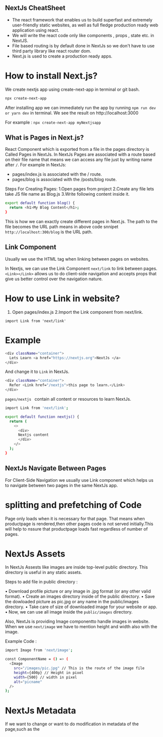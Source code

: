 ## NextJs CheatSheet

-  The react framework that enables us to build superfast and extremely user-friendly static websites, as well as full fledge production ready web application using react.
- We will write the react code only like components , props , state etc. in NextJS.
- File based routing is by default done in NextJs so we don't have to use third party library like react router dom.
- Next.js is used to create a production ready apps.

# How to install Next.js?
We create nextjs app using create-next-app in terminal or git bash.
```sh
npx create-next-app
```
After installing app we can immediately run the  app by running `npm run dev or yarn dev` in terminal.
We see the result on http://localhost:3000

For example :
`npx create-next-app myNextjsapp`

## What is Pages in Next.js?
React Component which is exported from a file in the pages directory is Called Pages in NextJs.
In NextJs Pages are associated with a route based on their file name that means we can access any file just by writing name after `/`.
For example in NextJs:

* pages/index.js is associated with the / route.
* pages/blog is associated with the /posts/blog route.

Steps For Creating Pages:
1.Open pages from project
2.Create any file lets take JS file name as Blog.js
3.Write following content inside it.

```sh
export default function blog() {
  return <h1>My Blog Content</h1>;
}
```

This is how we can exactly create different pages in Next.js.
The path to the file becomes the URL path means in above code snnipet `http://localhost:300/blog` is the URL path.

## Link Component
Usually we use the <a> HTML tag when linking between pages on websites.

In Nextjs, we can use the Link Component `next/link` to link between pages.
`<Link></Link>` allows us to do client-side navigation and accepts props that give us better control over the navigation nature.

# How to use Link in website?
1. Open pages/index.js
2.Import the Link component from next/link.

`import Link from 'next/link'`

# Example 
```sh
<div className="container">
  Lets Learn <a href="https://nextjs.org">NextJs </a>
</div>
```
And change it to `Link` in NextJs.
```sh
<div className="container">
  Refer <Link href="/nextjs">this page to learn.</Link>
</div>
```
`pages/nextjs ` contain all content or resources to learn NextJs.

```sh
import Link from 'next/link';

export default function nextjs() {
  return (
    <>
      <div>
      Nextjs content
      </div>
    </>
  );
}
```

## NextJs Navigate Between Pages

For Client-Side Navigation we usually use Link component which helps us to navigate between two pages in the same NextJs app.


# splitting and prefetching of Code 
Page only loads when it is necessary for that page. That means when productpage is rendered,then other pages code is not served initially.This will help to nssure that productpage loads fast regardless of number of pages.


# NextJs Assets
In NextJs Assests like images are inside top-level public directory.
This directory is useful in any static assets.

Steps to add file in public directory :

•	Download profile picture or any image in .jpg format (or any other valid format).
•	Create an images directory inside of the public directory.
•	Save the dowloaded picture as pic.jpg or any name in the public/images directory.
•	Take care of size of downloaded image for your website or app.
•	Now, we can use all image inside the `public/images` directory.

Also, NextJs is providing Image componentto handle images in website.
When we use `next/image` we have to mention height and width also with the image.

Example Code :
```sh
import Image from 'next/image';

const ComponentName = () => (
  <Image
    src="/images/pic.jpg" // This is the route of the image file
    height={400p} // Height in pixel
    width={500} // width in pixel
    alt="picname"
  />
);
```

# NextJs Metadata

If we want to change or want to do modification in metadata of the page,such as the <title> HTML tag then how can we do it in Nextjs?

1. Lets open `pages/index.js` in your editor and we will see these following lines : 

```sh
<Head>
  <title>Create Next App</title>
  <link rel="icon" href="/favicon.ico" />
</Head>
```
As <Head> is a React Component which is built in NextJs that's why it is not written in lowercase in NextJs.
In NextJs we can import the Head component from the next/head module as well.

Adding Head to blog.js
Previously in this cheatsheet We haven't added a <title> to our /posts/blog route. Let's add one.
Open the pages/blog.js file and add an import for Head from next/head at the beginning of the file.

`import Head from 'next/head';`

Then, we should update our exported Blog component to include the Head component in blog.

Code sample is following:

```sh
export default function blog() {
  return (
    <>
      <Head>
        <title>My Blog</title>
      </Head>
      <h1>My Blog Title</h1>
      <h2>
        <Link href="/">
          <a>Back to homepage</a>
        </Link>
      </h2>
    </>
  );
}
```
Now access the result on http://localhost:3000/blog URL Path. The browser is showing the result “My Blog Title ” and head title "My Blog". 

And also by using browser’s developer tools,we can see that the title tag is added to <head>.


# Script Use in NextJs

`next/script` is an extension of the HTML <script> element.
For using script tag in NextJs we add an import for Script from next/script at the beginning of the file.
```sh
import Script from 'next/script';
```

# CSS STYLING

In our created NextJs app we can see a folder called styles with two CSS files: 
1. global stylesheet i.e `globals.css`
2. CSS module i.e `Home.module.css` or `Contact.module.css`.

So why this 2 different CSS??

In global CSS whatever we add it will applied on any content of the project so we have to always take care of creating unique class names but moduleCss allows us to use the same CSS class name in different files without worrying about class name collisions.

# Creating API Routes in NextJs

API Routes helps us to create an API inside a NextJs app. We can do so by creating a function inside the pages/api directory which has following format:

`req = HTTP incoming message, res = HTTP server response`

```sh
export default function routehandler(req, res) {
  // ...
}
```

Example of simple API 

1. Creating a file called hello.js in pages/api with the following code:
```sh
export default function routehandler(req, res) {
  res.status(200).json({ text: 'Hello' });
}
```
And access it at http://localhost:3000/api/hello. 
we should see {"text":"Hello"} on web browser.Tha's how we successfully created our first route API.

Happy Learning!!

Thank You!

gg
